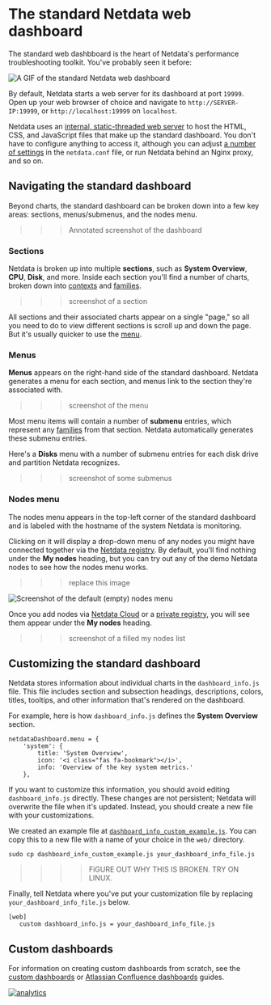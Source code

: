 # The standard Netdata web dashboard

The standard web dashbboard is the heart of Netdata's performance troubleshooting toolkit. You've probably seen it before:

![A GIF of the standard Netdata web dashboard](https://user-images.githubusercontent.com/2662304/48307727-9175c800-e55b-11e8-92d8-a581d60a4889.gif)

By default, Netdata starts a web server for its dashboard at port `19999`. Open up your web browser of choice and navigate to `http://SERVER-IP:19999`, or `http://localhost:19999` on `localhost`.

Netdata uses an [internal, static-threaded web server](../server/) to host the HTML, CSS, and JavaScript files that make up the standard dashboard. You don't have to configure anything to access it, although you can adjust [a number of settings](../server/#other-netdataconf-web-section-options) in the `netdata.conf` file, or run Netdata behind an Nginx proxy, and so on.

## Navigating the standard dashboard

Beyond charts, the standard dashboard can be broken down into a few key areas: sections, menus/submenus, and the nodes menu.

> > > Annotated screenshot of the dashboard

### Sections

Netdata is broken up into multiple **sections**, such as **System Overview**, **CPU**, **Disk**, and more. Inside each section you'll find a number of charts, broken down into [contexts](../README.md#contexts) and [families](../README.md#families).

> > > screenshot of a section

All sections and their associated charts appear on a single "page," so all you need to do to view different sections is scroll up and down the page. But it's usually quicker to use the [menu](#menu).

### Menus

**Menus** appears on the right-hand side of the standard dashboard. Netdata generates a menu for each section, and menus link to the section they're associated with.

> > > screenshot of the menu

Most menu items will contain a number of **submenu** entries, which represent any [families](../README.md#families) from that section. Netdata automatically generates these submenu entries.

Here's a **Disks** menu with a number of submenu entries for each disk drive and partition Netdata recognizes.

> > > screenshot of some submenus

### Nodes menu

The nodes menu appears in the top-left corner of the standard dashboard and is labeled with the hostname of the system Netdata is monitoring.

Clicking on it will display a drop-down menu of any nodes you might have connected together via the [Netdata registry](../../registry/). By default, you'll find nothing under the **My nodes** heading, but you can try out any of the demo Netdata nodes to see how the nodes menu works.

> > > replace this image

![Screenshot of the default (empty) nodes menu](https://user-images.githubusercontent.com/1153921/62741606-5cb27680-b9f0-11e9-9f77-517f321b4dd5.png)

Once you add nodes via [Netdata Cloud](../../docs/netdata-cloud/) or a [private registry](../../registry/#run-your-own-registry), you will see them appear under the **My nodes** heading.

> > > screenshot of a filled my nodes list

## Customizing the standard dashboard

Netdata stores information about individual charts in the `dashboard_info.js` file. This file includes section and subsection headings, descriptions, colors, titles, tooltips, and other information that's rendered on the dashboard.

For example, here is how `dashboard_info.js` defines the **System Overview** section.

```
netdataDashboard.menu = {
    'system': {
        title: 'System Overview',
        icon: '<i class="fas fa-bookmark"></i>',
        info: 'Overview of the key system metrics.'
    },
```

If you want to customize this information, you should avoid editing `dashboard_info.js` directly. These changes are not persistent; Netdata will overwrite the file when it's updated. Instead, you should create a new file with your customizations.

We created an example file at [`dashboard_info_custom_example.js`](dashboard_info_custom_example.js). You can copy this to a new file with a name of your choice in the `web/` directory.

```
sudo cp dashboard_info_custom_example.js your_dashboard_info_file.js
```

> > > > FiGURE OUT WHY THIS IS BROKEN. TRY ON LINUX.

Finally, tell Netdata where you've put your customization file by replacing `your_dashboard_info_file.js` below.

```
[web]
   custom dashboard_info.js = your_dashboard_info_file.js
```

## Custom dashboards

For information on creating custom dashboards from scratch, see the [custom dashboards](custom/) or [Atlassian Confluence dashboards](confluence/) guides.

[![analytics](https://www.google-analytics.com/collect?v=1&aip=1&t=pageview&_s=1&ds=github&dr=https%3A%2F%2Fgithub.com%2Fnetdata%2Fnetdata&dl=https%3A%2F%2Fmy-netdata.io%2Fgithub%2Fweb%2Fgui%2FREADME&_u=MAC~&cid=5792dfd7-8dc4-476b-af31-da2fdb9f93d2&tid=UA-64295674-3)](<>)

